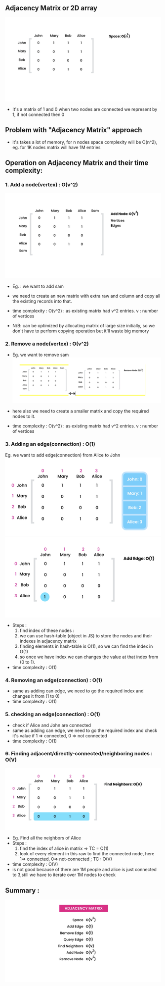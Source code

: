 ## Adjacency Matrix or 2D array

![](./screenshots/how_Adjacency_Matrix_looks.png)

- It's a matrix of 1 and 0 when two nodes are connected we represent by 1, if not connected then 0

## Problem with "Adjacency Matrix" approach

- it's takes a lot of memory, for n nodes space complexity will be O(n^2), eg. for 1K nodes matrix will have 1M entries

## Operation on Adjacency Matrix and their time complexity:

### 1. Add a node(vertex) : O(v^2)

![](<./screenshots/adding_a_node(vertex).png>)

- Eg. : we want to add sam
- we need to create an new matrix with extra raw and column and copy all the existing records into that.

- time complexity : O(v^2) : as existing matrix had v^2 entries.
  v : number of vertices

- N/B: can be optimized by allocating matrix of large size initially, so we don't have to perform copying operation but it'll waste big memory

### 2. Remove a node(vertex) : O(v^2)

- Eg. we want to remove sam
  ![](<./screenshots/removing_a_node(vertex).png>)

- here also we need to create a smaller matrix and copy the required nodes to it.
- time complexity : O(v^2) : as existing matrix had v^2 entries.
  v : number of vertices

### 3. Adding an edge(connection) : O(1)

Eg. we want to add edge(connection) from Alice to John
![](./screenshots/add_edge_step_1.png)
![](./screenshots/add_edge_step_2.png)

- Steps :
  1. find index of these nodes :
  2. we can use hash-table (object in JS) to store the nodes and their indexes in adjacency matrix
  3. finding elements in hash-table is O(1), so we can find the index in O(1)
  4. so once we have index we can changes the value at that index from (0 to 1).
- time complexity : O(1)

### 4. Removing an edge(connection) : O(1)

- same as adding can edge, we need to go the required index and changes it from (1 to 0)
- time complexity : O(1)

### 5. checking an edge(connection) : O(1)

- check if Alice and John are connected
- same as adding can edge, we need to go the required index and check it's value if 1 => connected, 0 => not connected
- time complexity : O(1)

### 6. Finding adjacent/directly-connected/neighboring nodes : O(V)

![](./screenshots/finding_neighbors.png)

- Eg. Find all the neighbors of Alice
- Steps :
  1. find the index of alice in matrix => TC = O(1)
  2. look of every element in this raw to find the connected node, here 1=> connected, 0=> not-connected ; TC : O(V)
- time complexity : O(V)
- is not good because of there are 1M people and alice is just connected to 3,still we have to iterate over 1M nodes to check

## Summary :

![](./screenshots/time_complexity.png)
